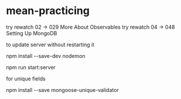 # mean-practicing

try rewatch 02 -> 029 More About Observables
try rewatch 04 -> 048 Setting Up MongoDB

to update server without restarting it

npm install --save-dev nodemon

npm run start:server

for unique fields

npm install --save mongoose-unique-validator

